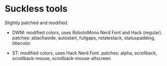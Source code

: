 # Suckless tools

Slightly patched and modified.

* DWM: modified colors, uses RobotoMono Nerd Font and Hack (regular).
	patches: attachaside, autostart, fullgaps, rotatestack, statuspadding, titlecolor

* ST: modified colors, uses Hack Nerd Font.
	patches: alpha, scrollback, scrollback-mouse, scrollback-mouse-altscreen
